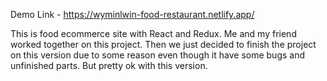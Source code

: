 Demo Link - https://wyminlwin-food-restaurant.netlify.app/

This is food ecommerce site with React and Redux.
Me and my friend worked together on this project.
Then we just decided to finish the project on this version due to some reason even though it have some bugs and unfinished parts. 
But pretty ok with this version.
